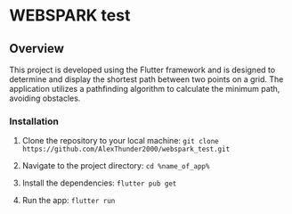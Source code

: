 # WEBSPARK test

## Overview

This project is developed using the Flutter framework and is designed to determine and display the shortest path between two points on a grid. The application utilizes a pathfinding algorithm to calculate the minimum path, avoiding obstacles.

### Installation
1. Clone the repository to your local machine:
   `git clone https://github.com/AlexThunder2000/webspark_test.git`

2. Navigate to the project directory:
   `cd %name_of_app%`

3. Install the dependencies:
   `flutter pub get`

4. Run the app:
   `flutter run`
